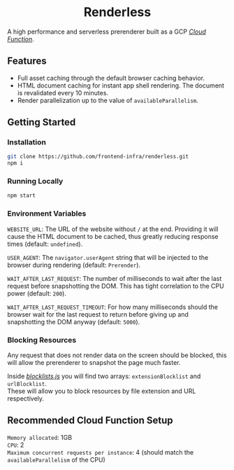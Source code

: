 <h1 align="center">Renderless</h1>

A high performance and serverless prerenderer built as a GCP _[Cloud Function](https://cloud.google.com/functions)_.

## Features

- Full asset caching through the default browser caching behavior.
- HTML document caching for instant app shell rendering. The document is revalidated every 10 minutes.
- Render parallelization up to the value of `availableParallelism`.

## Getting Started

### Installation

```sh
git clone https://github.com/frontend-infra/renderless.git
npm i
```

### Running Locally

```sh
npm start
```

### Environment Variables

`WEBSITE_URL`: The URL of the website without `/` at the end. Providing it will cause the HTML document to be cached, thus greatly reducing response times (default: `undefined`).

`USER_AGENT`: The `navigator.userAgent` string that will be injected to the browser during rendering (default: `Prerender`).

`WAIT_AFTER_LAST_REQUEST`: The number of milliseconds to wait after the last request before snapshotting the DOM. This has tight correlation to the CPU power (default: `200`).

`WAIT_AFTER_LAST_REQUEST_TIMEOUT`: For how many milliseconds should the browser wait for the last request to return before giving up and snapshotting the DOM anyway (default: `5000`).

### Blocking Resources

Any request that does not render data on the screen should be blocked, this will allow the prerenderer to snapshot the page much faster.

Inside _[blocklists.js](src/blocklists.js)_ you will find two arrays: `extensionBlocklist` and `urlBlocklist`.
<br>
These will allow you to block resources by file extension and URL respectively.

## Recommended Cloud Function Setup

`Memory allocated`: 1GB
<br>
`CPU`: 2
<br>
`Maximum concurrent requests per instance`: 4 (should match the `availableParallelism` of the CPU)
